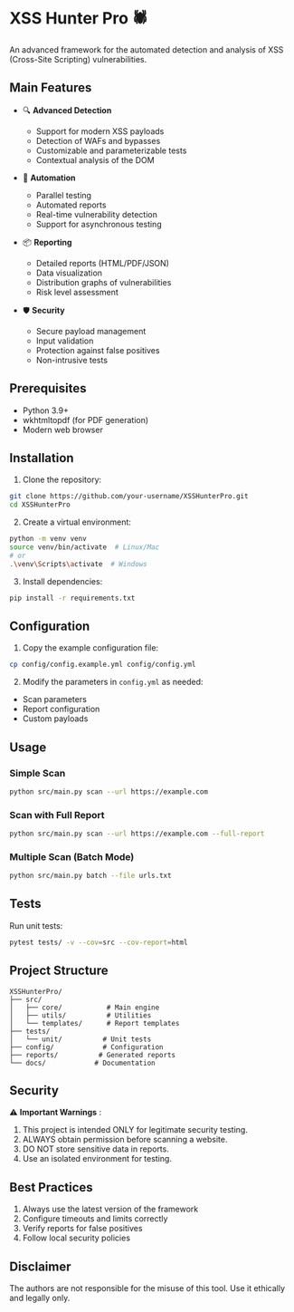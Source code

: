 # XSS Hunter Pro 🕷️

An advanced framework for the automated detection and analysis of XSS (Cross-Site Scripting) vulnerabilities.

## Main Features

- 🔍 **Advanced Detection**
  - Support for modern XSS payloads
  - Detection of WAFs and bypasses
  - Customizable and parameterizable tests
  - Contextual analysis of the DOM

- 🚀 **Automation**
  - Parallel testing
  - Automated reports
  - Real-time vulnerability detection
  - Support for asynchronous testing

- 📦 **Reporting**
  - Detailed reports (HTML/PDF/JSON)
  - Data visualization
  - Distribution graphs of vulnerabilities
  - Risk level assessment

- 🛡️ **Security**
  - Secure payload management
  - Input validation
  - Protection against false positives
  - Non-intrusive tests

## Prerequisites

- Python 3.9+
- wkhtmltopdf (for PDF generation)
- Modern web browser

## Installation

1. Clone the repository:
```bash
git clone https://github.com/your-username/XSSHunterPro.git
cd XSSHunterPro
```

2. Create a virtual environment:
```bash
python -m venv venv
source venv/bin/activate  # Linux/Mac
# or
.\venv\Scripts\activate  # Windows
```

3. Install dependencies:
```bash
pip install -r requirements.txt
```

## Configuration

1. Copy the example configuration file:
```bash
cp config/config.example.yml config/config.yml
```

2. Modify the parameters in `config.yml` as needed:
- Scan parameters
- Report configuration
- Custom payloads

## Usage

### Simple Scan
```bash
python src/main.py scan --url https://example.com
```

### Scan with Full Report
```bash
python src/main.py scan --url https://example.com --full-report
```

### Multiple Scan (Batch Mode)
```bash
python src/main.py batch --file urls.txt
```

## Tests

Run unit tests:
```bash
pytest tests/ -v --cov=src --cov-report=html
```

## Project Structure
```
XSSHunterPro/
├── src/
│   ├── core/           # Main engine
│   ├── utils/          # Utilities
│   └── templates/      # Report templates
├── tests/
│   └── unit/          # Unit tests
├── config/            # Configuration
├── reports/          # Generated reports
└── docs/            # Documentation
```

## Security

⚠️ **Important Warnings** :

1. This project is intended ONLY for legitimate security testing.
2. ALWAYS obtain permission before scanning a website.
3. DO NOT store sensitive data in reports.
4. Use an isolated environment for testing.

## Best Practices

1. Always use the latest version of the framework
2. Configure timeouts and limits correctly
3. Verify reports for false positives
4. Follow local security policies

## Disclaimer

The authors are not responsible for the misuse of this tool. 
Use it ethically and legally only. 